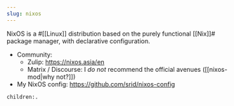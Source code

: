 ```yaml
---
slug: nixos
---
```


NixOS is a #[[Linux]] distribution based on the purely functional [[Nix]]# package manager, with declarative configuration.

* Community:
  * Zulip: https://nixos.asia/en
  * Matrix / Discourse: I _do not_ recommend the official avenues ([[nixos-mod|why not?]])
* My NixOS config: https://github.com/srid/nixos-config

```query
children:.
```

